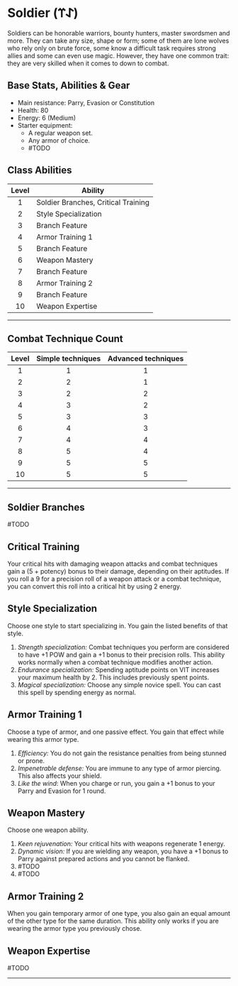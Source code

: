 # Soldier (𐰀𐰼)
Soldiers can be honorable warriors, bounty hunters, master swordsmen and more. They can take any size, shape or form; some of them are lone wolves who rely only on brute force, some know a difficult task requires strong allies and some can even use magic. However, they have one common trait: they are very skilled when it comes to down to combat.

## Base Stats, Abilities & Gear
* Main resistance: Parry, Evasion or Constitution
* Health: 80
* Energy: 6 (Medium)
* Starter equipment:
    * A regular weapon set.
    * Any armor of choice.
    * #TODO 

## Class Abilities
| Level | Ability |
| :--: | ---- |
| 1 | Soldier Branches, Critical Training |
| 2 | Style Specialization |
| 3 | Branch Feature |
| 4 | Armor Training 1 |
| 5 | Branch Feature |
| 6 | Weapon Mastery |
| 7 | Branch Feature |
| 8 | Armor Training 2 |
| 9 | Branch Feature |
| 10 | Weapon Expertise |


---
## Combat Technique Count
Level | Simple techniques | Advanced techniques
:---: | :---: | :---:
1 |1|1
2 |2|1
3 |2|2
4 |3|2
5 |3|3
6 |4|3
7 |4|4
8 |5|4
9 |5|5
10|5|5

---
## Soldier Branches
#TODO 

## Critical Training
Your critical hits with damaging weapon attacks and combat techniques gain a (5 + potency) bonus to their damage, depending on their aptitudes.
If you roll a 9 for a precision roll of a weapon attack or a combat technique, you can convert this roll into a critical hit by using 2 energy.

## Style Specialization
Choose one style to start specializing in. You gain the listed benefits of that style.
1. *Strength specialization:* Combat techniques you perform are considered to have +1 POW and gain a +1 bonus to their precision rolls. This ability works normally when a combat technique modifies another action.
2. *Endurance specialization:* Spending aptitude points on VIT increases your maximum health by 2. This includes previously spent points.
3. *Magical specialization:* Choose any simple novice spell. You can cast this spell by spending energy as normal.

## Armor Training 1
Choose a type of armor, and one passive effect. You gain that effect while wearing this armor type.
1. *Efficiency:* You do not gain the resistance penalties from being stunned or prone.
2. *Impenetrable defense:* You are immune to any type of armor piercing. This also affects your shield.
3. *Like the wind*: When you charge or run, you gain a +1 bonus to your Parry and Evasion for 1 round.

## Weapon Mastery
Choose one weapon ability. 
1. *Keen rejuvenation:* Your critical hits with weapons regenerate 1 energy. 
2. *Dynamic vision:* If you are wielding any weapon, you have a +1 bonus to Parry against prepared actions and you cannot be flanked. 
3. #TODO 
4. #TODO 

## Armor Training 2
When you gain temporary armor of one type, you also gain an equal amount of the other type for the same duration. This ability only works if you are wearing the armor type you previously chose.

## Weapon Expertise
#TODO 


---
